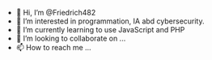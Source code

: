 - 👋 Hi, I’m @Friedrich482
- 👀 I’m interested in programmation, IA abd cybersecurity.
- 🌱 I’m currently learning to use JavaScript and PHP 
- 💞️ I’m looking to collaborate on ...
- 📫 How to reach me ...

<!---
Friedrich482/Friedrich482 is a ✨ special ✨ repository because its `README.md` (this file) appears on your GitHub profile.
You can click the Preview link to take a look at your changes.
--->
